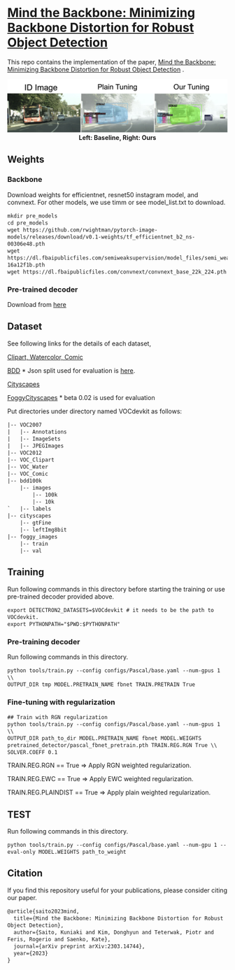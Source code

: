 # [Mind the Backbone: Minimizing Backbone Distortion for Robust Object Detection](https://arxiv.org/abs/2303.14744)

This repo contains the implementation of the
paper, [Mind the Backbone: Minimizing Backbone Distortion for Robust Object Detection](https://arxiv.org/abs/2303.14744)
.

<center>
<img src="images/teaser_github.png">
<b><figcaption>Left: Baseline, Right: Ours</figcaption></b>
</center>

## Weights

### Backbone

Download weights for efficientnet, resnet50 instagram model, and convnext.
For other models, we use timm or see model_list.txt to download.

```
mkdir pre_models
cd pre_models
wget https://github.com/rwightman/pytorch-image-models/releases/download/v0.1-weights/tf_efficientnet_b2_ns-00306e48.pth
wget https://dl.fbaipublicfiles.com/semiweaksupervision/model_files/semi_weakly_supervised_resnet50-16a12f1b.pth
wget https://dl.fbaipublicfiles.com/convnext/convnext_base_22k_224.pth 
```

### Pre-trained decoder

Download from [here](https://drive.google.com/file/d/1WlkNhmmdrppTTqbAtCay9k3lLCL3-X4G/view?usp=sharing)

## Dataset

See following links for the details of each dataset,

[Clipart, Watercolor, Comic](https://naoto0804.github.io/cross_domain_detection/)

[BDD](https://github.com/xinw1012/cycle-confusion) * Json split used for evaluation
is [here](https://drive.google.com/file/d/1fXbjgEXgvGWeZAhAlMHsu_3cCcIEErjK/view?usp=sharing).

[Cityscapes](https://www.cityscapes-dataset.com/)

[FoggyCityscapes](http://people.ee.ethz.ch/~csakarid/SFSU_synthetic/) * beta 0.02 is used for evaluation

Put directories under directory named VOCdevkit as follows:

```
|-- VOC2007
|   |-- Annotations
|   |-- ImageSets
|   |-- JPEGImages
|-- VOC2012
|-- VOC_Clipart
|-- VOC_Water
|-- VOC_Comic
|-- bdd100k
    |-- images
        |-- 100k
        |-- 10k
`   |-- labels
|-- cityscapes
    |-- gtFine
    |-- leftImg8bit
|-- foggy_images
    |-- train
    |-- val
```

## Training

Run following commands in this directory before starting the training or use pre-trained decoder provided above.

```
export DETECTRON2_DATASETS=$VOCdevkit # it needs to be the path to VOCdevkit.
export PYTHONPATH="$PWD:$PYTHONPATH"
```

### Pre-training decoder

Run following commands in this directory.

```
python tools/train.py --config configs/Pascal/base.yaml --num-gpus 1 \\
OUTPUT_DIR tmp MODEL.PRETRAIN_NAME fbnet TRAIN.PRETRAIN True
```

### Fine-tuning with regularization

```
## Train with RGN regularization
python tools/train.py --config configs/Pascal/base.yaml --num-gpus 1 \\
OUTPUT_DIR path_to_dir MODEL.PRETRAIN_NAME fbnet MODEL.WEIGHTS pretrained_detector/pascal_fbnet_pretrain.pth TRAIN.REG.RGN True \\
SOLVER.COEFF 0.1
```

TRAIN.REG.RGN == True => Apply RGN weighted regularization.

TRAIN.REG.EWC == True => Apply EWC weighted regularization.

TRAIN.REG.PLAINDIST == True => Apply plain weighted regularization.

## TEST

Run following commands in this directory.

```
python tools/train.py --config configs/Pascal/base.yaml --num-gpu 1 --eval-only MODEL.WEIGHTS path_to_weight
```

## Citation

If you find this repository useful for your publications, please consider citing our paper.

```
@article{saito2023mind,
  title={Mind the Backbone: Minimizing Backbone Distortion for Robust Object Detection},
  author={Saito, Kuniaki and Kim, Donghyun and Teterwak, Piotr and Feris, Rogerio and Saenko, Kate},
  journal={arXiv preprint arXiv:2303.14744},
  year={2023}
}
```



